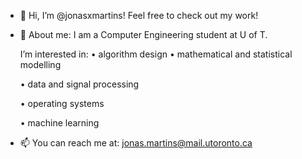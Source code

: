 - 👋 Hi, I’m @jonasxmartins! Feel free to check out my work!

- 👀 About me: I am a Computer Engineering student at U of T.
  
  I’m interested in:
  • algorithm design
  • mathematical and statistical modelling
  
  • data and signal processing

  • operating systems
  
  • machine learning
  
- 📫 You can reach me at: jonas.martins@mail.utoronto.ca

<!---
jonasxmartins/jonasxmartins is a ✨ special ✨ repository because its `README.md` (this file) appears on your GitHub profile.
You can click the Preview link to take a look at your changes.
--->
